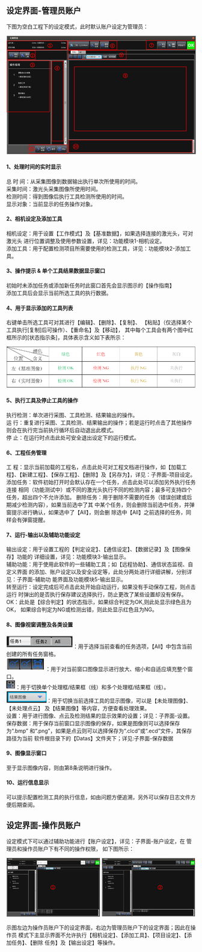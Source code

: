 
## 设定界面-管理员账户
 
 下图为空白工程下的设定模式，此时默认账户设定为管理员： 

 ![主界面1](image.png)

#### 1、处理时间的实时显示 
总 时 间：从采集图像到数据输出执行单次所使用的时间。<br> 
采集时间：激光头采集图像所使用时间。 <br> 
检测时间：得到图像后执行工具检测所使用的时间。 <br> 
显示对象：当前显示的任务操作对象。 

#### 2、相机设定及添加工具
相机设定：用于设置【工作模式】及【基准数据】，如果选择连接的激光头，可对激光头
进行位置调整及使用参数设置，详见：功能模块1-相机设定。 <br> 
添加工具：用于配置检测项目所需要使用的检测工具，详见：功能模块2-添加工具。 

#### 3、操作提示 & 单个工具结果数据显示窗口
初始时未添加任务或添加新任务时此窗口首先会显示图示的【操作指南】<br>
添加工具后会显示当前所选工具的执行数据。

#### 4、用于显示添加的工具列表
右键单击所选工具可对其进行【编辑】、【删除】、【复制】、
【粘贴】（仅选择某个工具执行[复制]后可操作）、【重命名】及【移动】，
其中每个工具会有两个图中红框所示的[状态指示条]，具体表示含义如下表所示：

![OK_NG](image-1.png)

#### 5、执行工具及停止工具的操作
执行检测：单次进行采图、工具检测、结果输出的操作。 <br> 
运    行：重复进行采图、工具检测、结果输出的操作；若是运行时点击了其他操作则会在执行完当前执行循环后自动退出此模式。   
停    止：在运行时点击此处可安全退出设定下的运行模式。 

#### 6、工程任务管理
工    程：显示当前加载的工程名，点击此处可对工程文档进行操作，如【加载工程】、【新建工程】、【保存工程】、【删除】及【另存为】，详见：子界面-项目设定。 <br> 
添加任务：软件初始打开时会默认存在一个任务，点击此处可以添加另外执行任务连接
相同（功能测试中）或不同的激光头执行不同的检测内容；最多可支持四个任务，超出四个不允许添加。 
删除任务：用于删除不需要的任务（错误创建或后期减少检测内容），如果当前选中了其
中某个任务，则会删除当前选中任务，并弹窗提示进行确认，如果选中了【All】，则会删
除选中【All】之前选择的任务，同样会有弹窗提醒。 

#### 7、运行-输出以及辅助功能设定
输出设定：用于设置工程的【判定设定】、【通信设定】、【数据记录】及【图像保存】功能的
详细设置，详见：功能模块3-输出显示。 <br> 
辅助功能：用于使用此软件的一些辅助工具；如【远程协助】、通信状态监视、自定义界面 
的添加、账户设定以及安全设定等，此处分两处进行详细讲解，分别详见：子界面-辅助功
能界面及功能模块5-输出显示。 <br> 
转至运行：设定完成后可点击此处开始自动运行，如果没有手动保存工程，则点击运行
时弹出的是否执行保存建议选择执行，防止更改了某些设置却没有保存。 <br> 
OK：此处是【综合判定】的状态指示，如果综合判定为OK,则此处显示绿色且为OK，
如果综合判定为NG或检测出错，则此处显示红色且为NG。 

#### 8、图像视窗调整及各类设置 

![window1](image-3.png)：用于选择当前查看的任务选项，【All】中包含当前创建的所有任务窗格。<br> 
![window2](image-4.png)：用于对当前窗口图像显示进行放大、缩小和自适应填充整个窗口。 <br> 
![window3](image-5.png)：用于切换单个处理框/结果框（线）和多个处理框/结果框（线）。 <br> 
![window4](image-6.png)：用于切换当前选择工具的显示图像，可以是【未处理图像】、【未处理点云】
及【结果图像】等内容，方便查看处理效果。 <br> 
设置：用于进行图像、点云及检测结果的显示效果的设置；详见：子界面-设置。 <br>
保存数据：用于保存当前窗口显示图像的保存，如果是图像则可以选择保存为“.bmp” 
和“.png”，如果是点云则可以选择保存为“.clcd”或“.ecd”文件，其保存路径为当前
软件根目录下的【Datas】文件夹下；详见:子界面-保存数据

#### 9、图像显示窗口
至于显示图像内容，则由第8条说明进行操作。 

#### 10、运行信息显示
可以提示配置检测工具的执行信息，如由问题方便追溯，另外可以保存日志文件方便后期查阅。 



## 设定界面-操作员账户

设定模式下可以通过辅助功能进行【账户设定】，详见：子界面-账户设定，在
管理员和操作员账户下有不同的操作权限， 如下图所示：

![操作员与管理员界面](image-2.png)

示图左边为操作员账户下的设定界面，右边为管理员账户下的设定界面；因此在操作员
模式下主显示界面不允许执行【相机设定】、【添加工具】、【项目设定】、【添加任务】、【删除
任务】及【输出设定】等操作。
